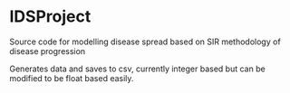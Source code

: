 # IDSProject
Source code for modelling disease spread based on SIR methodology of disease progression

Generates data and saves to csv, currently integer based but can be modified to be float based easily.
